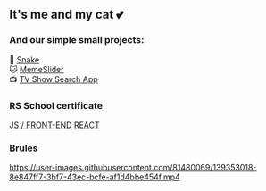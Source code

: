 ## It's me and my cat 💕

### And our simple small projects:
🐍 [Snake](https://junesnake.netlify.app)  
🐱 [MemeSlider](https://randomspells.github.io/cssMemSlider/cssMemSlider/index.html)  
📺 [TV Show Search App](https://junetvsearch.netlify.app)  

### RS School certificate
[JS / FRONT-END](https://github.com/randomspells/randomspells/files/8856652/4wa9kn1v.1.pdf)
[REACT](https://github.com/randomspells/randomspells/files/9169140/REACT.pdf)

### Brules
https://user-images.githubusercontent.com/81480069/139353018-8e847ff7-3bf7-43ec-bcfe-af1d4bbe454f.mp4


